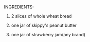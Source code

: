 INGREDIENTS:
1. 2 slices of whole wheat bread

2. one jar of skippy's peanut butter

3. one jar of strawberry jam(any brand)